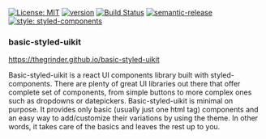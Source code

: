 [![License: MIT](https://img.shields.io/badge/License-MIT-yellow.svg)](https://opensource.org/licenses/MIT) [![version](https://img.shields.io/npm/v/basic-styled-uikit.svg?style=flat)](https://www.npmjs.com/package/basic-styled-uikit) [![Build Status](https://travis-ci.org/thegrinder/basic-styled-uikit.svg?branch=master)](https://travis-ci.org/thegrinder/basic-styled-uikit) [![semantic-release](https://img.shields.io/badge/%20%20%F0%9F%93%A6%F0%9F%9A%80-semantic--release-e10079.svg)](https://github.com/semantic-release/semantic-release) [![style: styled-components](https://img.shields.io/badge/style-%F0%9F%92%85%20styled--components-orange.svg?colorB=daa357&colorA=db748e)](https://github.com/styled-components/styled-components)



### basic-styled-uikit

https://thegrinder.github.io/basic-styled-uikit

Basic-styled-uikit is a react UI components library built with styled-components. There are plenty of great UI libraries out there that offer
complete set of components, from simple buttons to more complex ones such as dropdowns or datepickers. Basic-styled-uikit is minimal on purpose.
It provides only basic (usually just one html tag) components and an easy way to add/customize their variations by using the theme. In other words,
it takes care of the basics and leaves the rest up to you.
